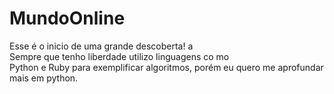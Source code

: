 # MundoOnline   
Esse é o inicio de uma grande descoberta! a     
Sempre que tenho liberdade utilizo linguagens co  mo          
Python e Ruby para exemplificar algoritmos, porém eu quero me aprofundar mais em python. 
      
